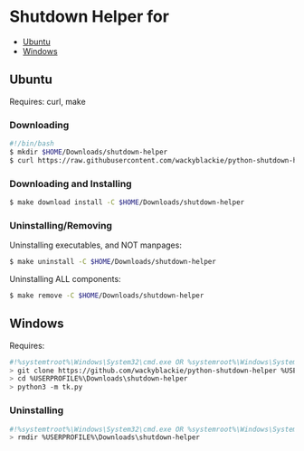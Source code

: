 # Shutdown Helper for 
- [Ubuntu](#ubuntu)
- [Windows](#windows)
## Ubuntu
Requires: curl, make
### Downloading
```bash
#!/bin/bash
$ mkdir $HOME/Downloads/shutdown-helper
$ curl https://raw.githubusercontent.com/wackyblackie/python-shutdown-helper/master/Makefile -O $HOME/Downloads/shutdown-helper/Makefile
```
### Downloading and Installing
```bash
$ make download install -C $HOME/Downloads/shutdown-helper
```
### Uninstalling/Removing
Uninstalling executables, and NOT manpages:
```bash
$ make uninstall -C $HOME/Downloads/shutdown-helper
```
Uninstalling ALL components:
```bash
$ make remove -C $HOME/Downloads/shutdown-helper
```
## Windows
Requires:
```bash
#!%systemtroot%\Windows\System32\cmd.exe OR %systemroot%\Windows\System32\WindowsPowerShell\v1.0\powershell.exe
> git clone https://github.com/wackyblackie/python-shutdown-helper %USERPROFILE%\Downloads\shutdown-helper
> cd %USERPROFILE%\Downloads\shutdown-helper
> python3 -m tk.py
```
### Uninstalling
```bash
#!%systemtroot%\Windows\System32\cmd.exe OR %systemroot%\Windows\System32\WindowsPowerShell\v1.0\powershell.exe
> rmdir %USERPROFILE%\Downloads\shutdown-helper
```
